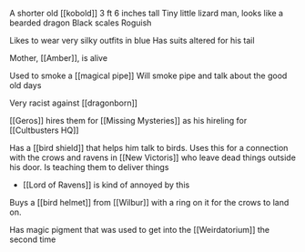 A shorter old [[kobold]]
3 ft 6 inches tall
Tiny little lizard man, looks like a bearded dragon
Black scales
Roguish

Likes to wear very silky outfits in blue
Has suits altered for his tail

Mother, [[Amber]], is alive

Used to smoke a [[magical pipe]]
Will smoke pipe and talk about the good old days

Very racist against [[dragonborn]] 

[[Geros]] hires them for [[Missing Mysteries]] as his hireling for [[Cultbusters HQ]]

Has a [[bird shield]] that helps him talk to birds. Uses this for a  connection with the crows and ravens in [[New Victoris]] who leave dead things outside his door. Is teaching them to deliver things
 - [[Lord of Ravens]] is kind of annoyed by this

Buys a [[bird helmet]] from [[Wilbur]] with a ring on it for the crows to land on. 

Has magic pigment that was used to get into the [[Weirdatorium]] the second time